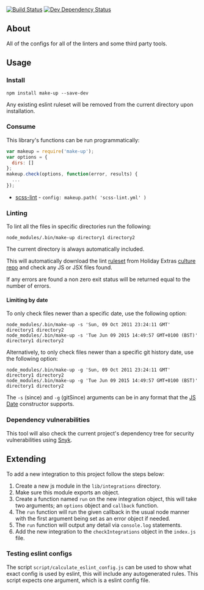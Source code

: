 [![Build Status](https://travis-ci.org/holidayextras/make-up.svg)](https://travis-ci.org/holidayextras/make-up)
[![Dev Dependency Status](https://david-dm.org/holidayextras/make-up/dev-status.png)](https://david-dm.org/holidayextras/make-up#info=devDependencies&view=table)

## About

All of the configs for all of the linters and some third party tools.

## Usage

### Install

    npm install make-up --save-dev

Any existing eslint ruleset will be removed from the current directory upon installation.

### Consume

This library's functions can be run programmatically:

```javascript
var makeup = require('make-up');
var options = {
  dirs: []
};
makeup.check(options, function(error, results) {
  ...
});
```

* [scss-lint](https://github.com/ahmednuaman/grunt-scss-lint) - `config: makeup.path( 'scss-lint.yml' )`

### Linting

To lint all the files in specific directories run the following:

    node_modules/.bin/make-up directory1 directory2

The current directory is always automatically included.

This will automatically download the lint [ruleset](https://github.com/holidayextras/culture/blob/linting/.eslintrc) from Holiday Extras [culture repo](https://github.com/holidayextras/culture)
and check any JS or JSX files found.

If any errors are found a non zero exit status will be returned equal to the number of errors.

#### Limiting by date

To only check files newer than a specific date, use the following option:

    node_modules/.bin/make-up -s 'Sun, 09 Oct 2011 23:24:11 GMT' directory1 directory2
    node_modules/.bin/make-up -s 'Tue Jun 09 2015 14:49:57 GMT+0100 (BST)' directory1 directory2

Alternatively, to only check files newer than a specific git history date, use the following option:

    node_modules/.bin/make-up -g 'Sun, 09 Oct 2011 23:24:11 GMT' directory1 directory2
    node_modules/.bin/make-up -g 'Tue Jun 09 2015 14:49:57 GMT+0100 (BST)' directory1 directory2

The `-s` (since) and `-g` (gitSince) arguments can be in any format that the [JS Date](https://developer.mozilla.org/en/docs/Web/JavaScript/Reference/Global_Objects/Date) constructor supports.

### Dependency vulnerabilities

This tool will also check the current project's dependency tree for security vulnerabilities using [Snyk](https://snyk.io/).

## Extending

To add a new integration to this project follow the steps below:

1. Create a new js module in the `lib/integrations` directory.
1. Make sure this module exports an object.
1. Create a function named `run` on the new integration object, this will take two arguments; an `options` object and `callback` function.
1. The `run` function will run the given callback in the usual node manner with the first argument being set as an error object if needed.
1. The `run` function will output any detail via `console.log` statements.
1. Add the new integration to the `checkIntegrations` object in the `index.js` file.

### Testing eslint configs

The script `script/calculate_eslint_config.js` can be used to show what exact config is used by eslint, this will include any autogenerated rules. This
script expects one argument, which is a eslint config file.
